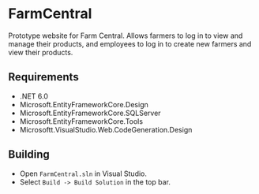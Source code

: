 # FarmCentral
Prototype website for Farm Central. Allows farmers to log in to view and manage their products, and employees to log in to create new farmers and view their products.

## Requirements
- .NET 6.0
- Microsoft.EntityFrameworkCore.Design
- Microsoft.EntityFrameworkCore.SQLServer
- Microsoft.EntityFrameworkCore.Tools
- Microsoftt.VisualStudio.Web.CodeGeneration.Design

## Building
- Open `FarmCentral.sln` in Visual Studio.
- Select `Build -> Build Solution` in the top bar.
